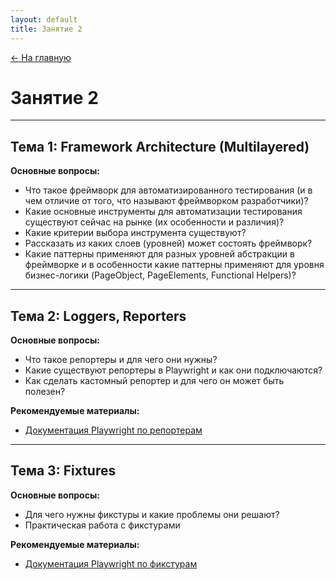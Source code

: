 ```yaml
---
layout: default
title: Занятие 2
---
```


<link rel="stylesheet" href="{{ site.baseurl }}/assets/css/custom.css">

<a href="{{ site.baseurl }}" class="main-link-home">&#8592; На главную</a>

# Занятие 2

---

## Тема 1: Framework Architecture (Multilayered)

**Основные вопросы:**
- Что такое фреймворк для автоматизированного тестирования (и в чем отличие от того, что называют фреймворком разработчики)?
- Какие основные инструменты для автоматизации тестирования существуют сейчас на рынке (их особенности и различия)?
- Какие критерии выбора инструмента существуют?
- Рассказать из каких слоев (уровней) может состоять фреймворк?
- Какие паттерны применяют для разных уровней абстракции в фреймворке и в особенности какие паттерны применяют для уровня бизнес-логики (PageObject, PageElements, Functional Helpers)?

---

## Тема 2: Loggers, Reporters

**Основные вопросы:**
- Что такое репортеры и для чего они нужны?
- Какие существуют репортеры в Playwright и как они подключаются?
- Как сделать кастомный репортер и для чего он может быть полезен?

**Рекомендуемые материалы:**
- [Документация Playwright по репортерам](https://playwright.dev/docs/test-reporters)

---

## Тема 3: Fixtures

**Основные вопросы:**
- Для чего нужны фикстуры и какие проблемы они решают?
- Практическая работа с фикстурами

**Рекомендуемые материалы:**
- [Документация Playwright по фикстурам](https://playwright.dev/docs/test-fixtures) 